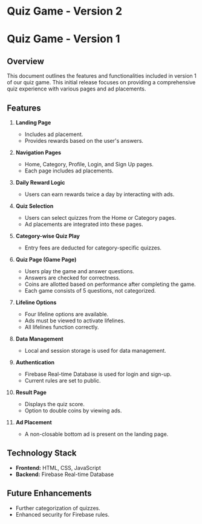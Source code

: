 # Quiz Game - Version 2














# Quiz Game - Version 1

## Overview
This document outlines the features and functionalities included in version 1 of our quiz game. This initial release focuses on providing a comprehensive quiz experience with various pages and ad placements.

## Features

1. **Landing Page**
   - Includes ad placement.
   - Provides rewards based on the user's answers.

2. **Navigation Pages**
   - Home, Category, Profile, Login, and Sign Up pages.
   - Each page includes ad placements.

3. **Daily Reward Logic**
   - Users can earn rewards twice a day by interacting with ads.

4. **Quiz Selection**
   - Users can select quizzes from the Home or Category pages.
   - Ad placements are integrated into these pages.

5. **Category-wise Quiz Play**
   - Entry fees are deducted for category-specific quizzes.

6. **Quiz Page (Game Page)**
   - Users play the game and answer questions.
   - Answers are checked for correctness.
   - Coins are allotted based on performance after completing the game.
   - Each game consists of 5 questions, not categorized.

7. **Lifeline Options**
   - Four lifeline options are available.
   - Ads must be viewed to activate lifelines.
   - All lifelines function correctly.

8. **Data Management**
   - Local and session storage is used for data management.

9. **Authentication**
   - Firebase Real-time Database is used for login and sign-up.
   - Current rules are set to public.

10. **Result Page**
    - Displays the quiz score.
    - Option to double coins by viewing ads.

11. **Ad Placement**
    - A non-closable bottom ad is present on the landing page.

## Technology Stack
- **Frontend:** HTML, CSS, JavaScript
- **Backend:** Firebase Real-time Database

## Future Enhancements
- Further categorization of quizzes.
- Enhanced security for Firebase rules.

